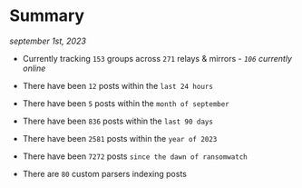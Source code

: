 
# Summary
_september 1st, 2023_

- Currently tracking `153` groups across `271` relays & mirrors - _`106` currently online_

- There have been `12` posts within the `last 24 hours`

- There have been `5` posts within the `month of september`

- There have been `836` posts within the `last 90 days`

- There have been `2581` posts within the `year of 2023`

- There have been `7272` posts `since the dawn of ransomwatch`

- There are `80` custom parsers indexing posts

